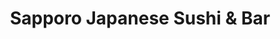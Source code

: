 ---
layout: place
title: "Sapporo Japanese Sushi & Bar"
permalink: /texas/houston/sapporo-japanese-sushi-bar.html
stateAbbr: TX
stateName: Texas
cityName: Houston
place_id: ChIJ15Jh3C-_QIYRbhbJff6Ko2s
photos:
  - name: >-
      places/ChIJ15Jh3C-_QIYRbhbJff6Ko2s/photos/AeeoHcJcYi2TcwJVLvZ3JbB5m3x79Z6EYAdarNhZ9zOPXFcleCXJq9-BYILgr7tb7BY0xgCWXwvKeK3fBVcISgxb4kKqXa3eew1XSNRrTVRMuV4X9s-HGSL3-bKalyCY16-pAKqj-SVRFseu2uHef32doFeAgjQ209oPJy9pLUiI3lsY8J5Zv9I7xjl9SpgFx9RDg5XyqMW_oAatxqNU7xm73J7KdnxWAWJRhrAQPLqIqyMHRyw4jZlLq0gY3LZExuqsO_twL3kXWyRDtZwKOcBk8niLG4BvO0p3G9xdKi0mInHs-8tTTQlLX3J42DJozmvKFuscA5HfyD87QYpyQRDBdZk1PPLFIsZMWbPU7TJSaguXK0XOKwROcCBJF3weG4RJWtGzrLolapz-Yo135ppUxMWKKXSwps-tk69nkK6EJvc
    widthPx: 2500
    heightPx: 1875
    authorAttributions:
      - displayName: Jim Allen
        uri: https://maps.google.com/maps/contrib/100015636561581645330
        photoUri: >-
          https://lh3.googleusercontent.com/a-/ALV-UjWhEXWEeWT3-i9drFrck4a9C40et9aX4bO-X6CIbbJvIVDTYit9=s100-p-k-no-mo
    flagContentUri: >-
      https://www.google.com/local/imagery/report/?cb_client=maps_api_places.places_api&image_key=!1e10!2sCIHM0ogKEICAgIClyu_IKQ&hl=en-US
    googleMapsUri: >-
      https://www.google.com/maps/place//data=!3m4!1e2!3m2!1sCIHM0ogKEICAgIClyu_IKQ!2e10!4m2!3m1!1s0x8640bf2fdc6192d7:0x6ba38afe7dc9166e
  - name: >-
      places/ChIJ15Jh3C-_QIYRbhbJff6Ko2s/photos/AeeoHcI1BwVkCWAco4Lszcrxbhy2F5Up_hmo9GuzgZnMdD-_7aQB2Cea-AszRbeOcKhdcehqMbpyD1_3xMJ8ynV0C7SyOtf2c_rCEmAgNHHyj1lm1hd4SFt7_QYchdWeWD2JDUvgFZJK_st-wRfIH22QxAhr-EyHRBYgV285cnuKTwMTGktxHXiXjUQzMN4tKBfxWXqChzu8E8qx8AG3-40_yaqmPEz69sFFwL90z73ojywci5J2yR-T-tTK3saHXCjzQfL57FNfnuYLiEBSwTOw4w5fW_cIz1bi52lHHqSgT38YnSFbaAEcJ3lYyvNOar2VvHVQt53FjLtJMW_AIACnYL6mpMzL8p2UCc0u1LjPqNYBEx4Mcm3fMJMAbIRTjWWAakuiG7RGoi56E2Cm8blXOlr0fhH1Q3_9lBpQWuf9QVuqag
    widthPx: 4000
    heightPx: 2252
    authorAttributions:
      - displayName: Jennifer Nguyen
        uri: https://maps.google.com/maps/contrib/102007822240256866862
        photoUri: >-
          https://lh3.googleusercontent.com/a-/ALV-UjUEmBdIRXBaMUI1NfVdHQHJIJh2Ysq6WwF9AfBmSpt4DxG7Hfc=s100-p-k-no-mo
    flagContentUri: >-
      https://www.google.com/local/imagery/report/?cb_client=maps_api_places.places_api&image_key=!1e10!2sCIHM0ogKEICAgID-nYHdXw&hl=en-US
    googleMapsUri: >-
      https://www.google.com/maps/place//data=!3m4!1e2!3m2!1sCIHM0ogKEICAgID-nYHdXw!2e10!4m2!3m1!1s0x8640bf2fdc6192d7:0x6ba38afe7dc9166e
  - name: >-
      places/ChIJ15Jh3C-_QIYRbhbJff6Ko2s/photos/AeeoHcJVQxEgZKW6FmgFpdfIB6tIsAKGqn5yNRWCw-a70jcS71ezQ3v0EvW8V3k6_9CY5Y2QbszTOBquSc_RfWExS5rBk0HOH7l-TVTbmJr0OKM-MymqZ8pqAicPyVcv-KuTq7MalZKRM1za2MsFgmOnUEPXB02EqzXrY3t5VgxQOWrP7L4A2JtFuoLgFQ7ySZVLH72HiNSMJGH9wQTFyHVEhn8rDToKvFkr9_hKe1VXzjaG8YgoGCrYrq1PB1lG1AAz2YxbMGfsXyA4-Mg0qtNjvxGVqf5idGGoh01yvVjMn1wSN4GjreHRaabhFRLExEEZQarCzOO0T_uR7dkMsA-JI-BBulqKATpMlXJFM49HmC4txEHVkxwy5FKlUjjmJGrvuZZ0_HxlwCAvzgtUv29B0jNS3WWyPWNDH8kMS5uX9EHoBUF4
    widthPx: 3395
    heightPx: 2732
    authorAttributions:
      - displayName: Jessica Hodges
        uri: https://maps.google.com/maps/contrib/113983118451592144968
        photoUri: >-
          https://lh3.googleusercontent.com/a/ACg8ocKYj-QK-aqxL7WLZL0biT2es0ha2dG7gL-ryFdlNzfmbwEaUFc=s100-p-k-no-mo
    flagContentUri: >-
      https://www.google.com/local/imagery/report/?cb_client=maps_api_places.places_api&image_key=!1e10!2sCIHM0ogKEICAgIDTy5yhzQE&hl=en-US
    googleMapsUri: >-
      https://www.google.com/maps/place//data=!3m4!1e2!3m2!1sCIHM0ogKEICAgIDTy5yhzQE!2e10!4m2!3m1!1s0x8640bf2fdc6192d7:0x6ba38afe7dc9166e
  - name: >-
      places/ChIJ15Jh3C-_QIYRbhbJff6Ko2s/photos/AeeoHcL3fauMpEh-tu6lhP01te_oZ0xCZfD7Rh4x34ysKfpgeu8tg6-8_eIwH1_bJAu3JHh1QJYszZtWkSah2oPZLKa1cFdBj7M-Fhv0rXmVpdsp3aZJTYaV-88W8IjiJ1ZnU1BmrmxRl6-xcoH9PgXF9_GhC60GsWuf865OKDfvXKRINTLEJvkSbubtxtsEINpH_CUkAY8k7i4WRw3RJtXC6jYP3tCu2qKLsVCs9UDoYYsD2fABmPduS6Sq5GJptNXLYxcdX-DsAz1BUiczpDLIaZtPPO52_QPKFudvByNMNBzuGnpWiuVU9pl-p5Juy7oPgnYAFZm1_osGM6EO_bY4qRNjc1orbDsIM6hI5CSKLPAa8bsZx-fosawU5DkZbakI5IifCb-a9jH6o43kQuZ0gJg_t6LyM_Amk-ngQOCMzTqnNA
    widthPx: 3600
    heightPx: 4800
    authorAttributions:
      - displayName: Jacob Neumann
        uri: https://maps.google.com/maps/contrib/109819886590212816049
        photoUri: >-
          https://lh3.googleusercontent.com/a/ACg8ocIrooYS0R96FaFSgKf5uPGEC_snnOls-l9HLMOjmK_w2FHx=s100-p-k-no-mo
    flagContentUri: >-
      https://www.google.com/local/imagery/report/?cb_client=maps_api_places.places_api&image_key=!1e10!2sCIHM0ogKEICAgIDziqb8MA&hl=en-US
    googleMapsUri: >-
      https://www.google.com/maps/place//data=!3m4!1e2!3m2!1sCIHM0ogKEICAgIDziqb8MA!2e10!4m2!3m1!1s0x8640bf2fdc6192d7:0x6ba38afe7dc9166e
  - name: >-
      places/ChIJ15Jh3C-_QIYRbhbJff6Ko2s/photos/AeeoHcIfwAX10c-1HqS7GUZ1KTMUNbcYqk4alTeIABiS7HKEIjhqKMMZdifE3-YLaTn5zqCZ0XzL9JZdf8_pIDXDGgMG-lbKkt0LoaavKuShF2j0ViheT89kJS6e_vQxGGHkXDSUdu4VsAynxsmTn6t-6OFwAdWarZ4kFkZQQ3UZGhCQaB4zTZFB4T00C6mvmrjHRFJn2h_irCYqgDv2iVSRDy99y9ep6DhAUhfW6jctBgzL-bOykTqh5QBTgNge8HJ36f-F-aG_Ne5VZoE2e7SQ853T_-sDFZY645m-iN4YzZW5xNJEggaLg2Q8k5yBFwSJtuPJGk7L4BDwCt473MeQf10O1s-JHxu2psciVxLD1l_r_5L9bmD9so_YQKwVZ1buNx4BAa1iOonQLD_ZdtgTBoAqs2TJ3wfx2ldcdqSZU8lI0w
    widthPx: 3024
    heightPx: 4032
    authorAttributions:
      - displayName: Nana
        uri: https://maps.google.com/maps/contrib/113822409356966224259
        photoUri: >-
          https://lh3.googleusercontent.com/a-/ALV-UjXhukgRsxyRvGZvcYEhRpLUrONrks63bPzvoyDiOs1MCHUTLzeJVg=s100-p-k-no-mo
    flagContentUri: >-
      https://www.google.com/local/imagery/report/?cb_client=maps_api_places.places_api&image_key=!1e10!2sCIHM0ogKEICAgICL1OnxfQ&hl=en-US
    googleMapsUri: >-
      https://www.google.com/maps/place//data=!3m4!1e2!3m2!1sCIHM0ogKEICAgICL1OnxfQ!2e10!4m2!3m1!1s0x8640bf2fdc6192d7:0x6ba38afe7dc9166e
  - name: >-
      places/ChIJ15Jh3C-_QIYRbhbJff6Ko2s/photos/AeeoHcK5QomHYCKUwG09nMDRyaFaganpuoqhcCs2KTSE9q6u1puLpR9AK1djZywO_CH-8kEV3RhCTn4DI0WXyiNASpOIJTjdy4H9_h8oJvrgv_8F7F92gFJpcs7Tk35rkaEb8mnH9KgSNPo_3IMlZqHnk8rXW6U4Dpbf2ySKG9n2S44hMzMxLDDOgp8iL3nOo8rEr_Z24NxQtrLKC4GxTu7a-A7Lqyjx7o_9NMYnfdwaCBqymVrB1E_L4ed3NOoNmyNPYbPFkaIt9vKbyxoBSdvKSmB38Rg85gh5zO6mkzA4lrNPHpLDrBtOzoOtY4VRYovbGiHQD6anEHPR-yAf8B8EfIPyVxYsuBC6MwzQTXzUmmcSIWQz16OR6-_T8yOytGrkBeEt5jZ7cdrHllA5M83PA9cg0WdhelfIBXSTi9dmq3uDa0c
    widthPx: 3600
    heightPx: 4800
    authorAttributions:
      - displayName: Claire Bear
        uri: https://maps.google.com/maps/contrib/102048365987395344454
        photoUri: >-
          https://lh3.googleusercontent.com/a-/ALV-UjUxQDAMBreleim-kR-MC7LMJnbOB_o9A461Otw8P1wSLgFFoMUG=s100-p-k-no-mo
    flagContentUri: >-
      https://www.google.com/local/imagery/report/?cb_client=maps_api_places.places_api&image_key=!1e10!2sCIHM0ogKEICAgMCQ_cm0zQE&hl=en-US
    googleMapsUri: >-
      https://www.google.com/maps/place//data=!3m4!1e2!3m2!1sCIHM0ogKEICAgMCQ_cm0zQE!2e10!4m2!3m1!1s0x8640bf2fdc6192d7:0x6ba38afe7dc9166e
  - name: >-
      places/ChIJ15Jh3C-_QIYRbhbJff6Ko2s/photos/AeeoHcLLNNYNlG6ktluUZuJmv5AykLHfMchiYn40-dSe0aDicJP79r0kvsYmSbah8mZBy2POzY8vko9phFtLsYgccQxVmtAJGEi4rpWyCCYlw88HgXKN3z25_iLJUl-avZnMBcXl-USlU2EXrg0jWwLts154dFf_OZjM_lpkl0gc5nzVYmtIHhMfwmmZa0FkTw1v4deWAfRgajlbxp7coxyPKz0q7rYxq4_6o-V9Ipd60UVkiigNdJYD5T801bA-dqLqHf0zGtq_Uf0BnUFU-E0aZLlIV5FHwhbXileGeHAgFF6ic-_pL90Wvsjdka1N9mkIGCd2bAcmSjed_OK9qbiuNoShAQorCqgvyEmkW_24MOwS9BAojDIt2FgCnTixJgoH32zIJJlBLIJBX-NbdjprafzvqlaHZaHhHSleN0jkYM_jaQ
    widthPx: 4800
    heightPx: 3600
    authorAttributions:
      - displayName: Mark Z
        uri: https://maps.google.com/maps/contrib/106715601170112151806
        photoUri: >-
          https://lh3.googleusercontent.com/a-/ALV-UjUoc7WvGRBrYf-Usxznc80xJaL0lTcBD50Q6TYgXhs5snwoksEq=s100-p-k-no-mo
    flagContentUri: >-
      https://www.google.com/local/imagery/report/?cb_client=maps_api_places.places_api&image_key=!1e10!2sCIHM0ogKEICAgIDDs4f8Gg&hl=en-US
    googleMapsUri: >-
      https://www.google.com/maps/place//data=!3m4!1e2!3m2!1sCIHM0ogKEICAgIDDs4f8Gg!2e10!4m2!3m1!1s0x8640bf2fdc6192d7:0x6ba38afe7dc9166e
  - name: >-
      places/ChIJ15Jh3C-_QIYRbhbJff6Ko2s/photos/AeeoHcJr923qnOFxHA_iqh6HLNPVARApX86kn8rJIlSH0U0UKZiEoMOJBr2aiWu5Jg4cKlBSz_ckurIab4zAF5cgIM_wUQs_W1ZqVHVfPf9D2PgQ4XCduUNm-9zZXkDgP0TKe3MO4UMKauUnmXao7wTMawpgVNtkIoWtFANoQ7kFuSaJKEip1o-Ytpe_0QcNiuvdb525_IYdPWLnPsizteyononfxjWXMpVe4TEH_ZgSIYqE_tMz7MM25OFr4wACHMD_5o6Mkutn-YDSz4EPyJQhWwQWQpPsm0bK1Ee-hgLTg73Jy0DzWRGoLiCoFmr-OP3vAaW2LQ4oqWbkF8OhxxXWA9gxUWdXLsWQZFhX0CBppgqP6uYDRIscJaeGYlfyoqPrNM_3sOLh-uGcDV_rNC3pEsXTQKufFmjGKoZ3nOuTgADbQg
    widthPx: 4032
    heightPx: 3024
    authorAttributions:
      - displayName: Matt B
        uri: https://maps.google.com/maps/contrib/103533258691847674881
        photoUri: >-
          https://lh3.googleusercontent.com/a-/ALV-UjXVPv7IWA-47Yo_nFMlxXyN-tPsHN1IBz6r6kpeHiq5O3z8CRuMcA=s100-p-k-no-mo
    flagContentUri: >-
      https://www.google.com/local/imagery/report/?cb_client=maps_api_places.places_api&image_key=!1e10!2sCIHM0ogKEICAgICOnoayJQ&hl=en-US
    googleMapsUri: >-
      https://www.google.com/maps/place//data=!3m4!1e2!3m2!1sCIHM0ogKEICAgICOnoayJQ!2e10!4m2!3m1!1s0x8640bf2fdc6192d7:0x6ba38afe7dc9166e
  - name: >-
      places/ChIJ15Jh3C-_QIYRbhbJff6Ko2s/photos/AeeoHcLNbmmQxLXpOKkDejXmOP1FmBZVRKii_PuRYmGorxb9EW5KrBJW7XX1thgppqUNuPSDXMmHjt8vW4GDcCOFt-WiJW0h3RocQgS44vWQk4Tt6-DuUbha-pZoM5lW5qRGUh1PWnLS4AgqroBot4c_OfL14IWBwCgAxVjBIibh4ATrxJtgLUxO0HjI9T6x5N20vRlXyULuAI_D_0HFAyZKwgg_pVVeRymiLrjcEp0IKqj_Wo8qfzTn3jkDQj_F98R8E_TbxB26k6pZMNW1tB-6BYe64D3IKIXyRaAz8qFdaukg4QsgtI14fFMIrMqdc2YZevwcDNy60qLDl2CuvRXGxrFx1ssvdO0JPzrqTq1IYS_9lJoabtLEsvPV41PF-wSbWfysYpQeUObRaSajn9qb_5tBmxNywMKbcYN8B1t70NXfTA
    widthPx: 4000
    heightPx: 3000
    authorAttributions:
      - displayName: Harrison Rutland
        uri: https://maps.google.com/maps/contrib/103312461224760068467
        photoUri: >-
          https://lh3.googleusercontent.com/a-/ALV-UjV8YSzJ-IogOcZJ38Ef0c7evqOkHg5ZzHfKmGFx6-KpTfyKs_sz=s100-p-k-no-mo
    flagContentUri: >-
      https://www.google.com/local/imagery/report/?cb_client=maps_api_places.places_api&image_key=!1e10!2sCIHM0ogKEICAgIDOxdCXaA&hl=en-US
    googleMapsUri: >-
      https://www.google.com/maps/place//data=!3m4!1e2!3m2!1sCIHM0ogKEICAgIDOxdCXaA!2e10!4m2!3m1!1s0x8640bf2fdc6192d7:0x6ba38afe7dc9166e
  - name: >-
      places/ChIJ15Jh3C-_QIYRbhbJff6Ko2s/photos/AeeoHcLr5LXXvpnmaIV3qhzyjg80pbk8AXtyVp82mBTjETiN0M2IUzktIi22667Ry0BhaEe4p0nBmNWlfqAcYTYaqVUatjkGQ8-_cP7EmEMcoQ-inQSv_M0O0Otzldg6cnQ4YERXp_2RJLKKbSHJDd5oke-YD7Tqj-lgqVzJrEV-Y_2Fyj6esm2GkG-vYUEVsaBxVIPogAAwxNGwEJdAiM9S08zU1LQfb5KbBH4we1OCvNrZf1LXgrId-6c38bmtSPl06gQIyJ27M0tEvzYFe9E3rFhpB88B-3JUH74LGd8yFpp4Bjg5Nq-xO-xtcg4NgzeXWIechxuZGiNVxJk2Mh2ZILdVBprkJy3xYX8ie0Cdi3LwB5Dj1haKqUqhy9PqDocNVm2agGeRb1HkS0Q5EcWSxpqZlAQTvJIX4Qx9MLwWnOYtq44o
    widthPx: 4000
    heightPx: 3000
    authorAttributions:
      - displayName: Harrison Rutland
        uri: https://maps.google.com/maps/contrib/103312461224760068467
        photoUri: >-
          https://lh3.googleusercontent.com/a-/ALV-UjV8YSzJ-IogOcZJ38Ef0c7evqOkHg5ZzHfKmGFx6-KpTfyKs_sz=s100-p-k-no-mo
    flagContentUri: >-
      https://www.google.com/local/imagery/report/?cb_client=maps_api_places.places_api&image_key=!1e10!2sCIHM0ogKEICAgIDOxdCv1gE&hl=en-US
    googleMapsUri: >-
      https://www.google.com/maps/place//data=!3m4!1e2!3m2!1sCIHM0ogKEICAgIDOxdCv1gE!2e10!4m2!3m1!1s0x8640bf2fdc6192d7:0x6ba38afe7dc9166e
address: '801 Congress St #101, Houston, TX 77002, USA'
street: '801 Congress St #101'
city: Houston
state: TX
zip: '77002'
country: USA
neighborhood: Downtown Houston
latitude: '29.763227'
longitude: '-95.362076'
accessibility_options:
  wheelchairAccessibleParking: true
  wheelchairAccessibleEntrance: true
  wheelchairAccessibleRestroom: true
  wheelchairAccessibleSeating: true
business_status: OPERATIONAL
name: Sapporo Japanese Sushi & Bar
google_maps_links:
  directionsUri: >-
    https://www.google.com/maps/dir//''/data=!4m7!4m6!1m1!4e2!1m2!1m1!1s0x8640bf2fdc6192d7:0x6ba38afe7dc9166e!3e0
  placeUri: https://maps.google.com/?cid=7756195808898782830
  writeAReviewUri: >-
    https://www.google.com/maps/place//data=!4m3!3m2!1s0x8640bf2fdc6192d7:0x6ba38afe7dc9166e!12e1
  reviewsUri: >-
    https://www.google.com/maps/place//data=!4m4!3m3!1s0x8640bf2fdc6192d7:0x6ba38afe7dc9166e!9m1!1b1
  photosUri: >-
    https://www.google.com/maps/place//data=!4m3!3m2!1s0x8640bf2fdc6192d7:0x6ba38afe7dc9166e!10e5
primary_type: Sushi Restaurant
opening_hours:
  regular: null
  current: null
secondary_opening_hours:
  regular:
    weekdayDescriptions: null
    type: null
  current:
    weekdayDescriptions: null
    type: null
phone: null
price_level: null
price_range: null
rating: null
rating_count: 0
website: null
description: null
reviews: null
parking_options: null
payment_options: null
allow_dogs: null
curbside_pickup: null
delivery: null
dine_in: null
good_for_children: null
good_for_groups: null
good_for_sports: null
live_music: null
menu_for_children: null
outdoor_seating: null
reservable: null
restroom: null
serves_beer: null
serves_breakfast: null
serves_brunch: null
serves_cocktails: null
serves_coffee: null
serves_dinner: null
serves_dessert: null
serves_lunch: null
serves_vegetarian_food: null
serves_wine: null
takeout: null
slug: Sapporo-Japanese-Sushi-and-Bar

---